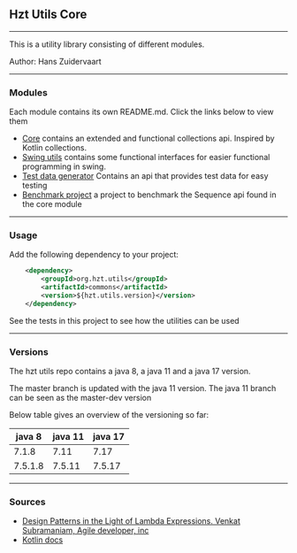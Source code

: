 ## Hzt Utils Core

---
This is a utility library consisting of different modules.

Author: Hans Zuidervaart

---
### Modules
Each module contains its own README.md. Click the links below to view them

- [Core](/core/README.md) contains an extended and functional collections api. Inspired by Kotlin collections.
- [Swing utils](/swing-utils/README.md) contains some functional interfaces for easier functional programming in swing.
- [Test data generator](/test-data-generator/README.md) Contains an api that provides test data for easy testing
- [Benchmark project](/benchmark/README.md) a project to benchmark the Sequence api found in the core module

---
### Usage
Add the following dependency to your project:
````xml
    <dependency>
        <groupId>org.hzt.utils</groupId>
        <artifactId>commons</artifactId>
        <version>${hzt.utils.version}</version>
    </dependency>
````

See the tests in this project to see how the utilities can be used

---
### Versions

The hzt utils repo contains a java 8, a java 11 and a java 17 version.

The master branch is updated with the java 11 version. The java 11 branch can be seen as the master-dev version

Below table gives an overview of the versioning so far:

| java 8  | java 11 | java 17 |
|---------|---------|---------|
| 7.1.8   | 7.11    | 7.17    |
| 7.5.1.8 | 7.5.11  | 7.5.17  |

---
### Sources
- [Design Patterns in the Light of Lambda Expressions. Venkat Subramaniam, Agile developer, inc](https://www.youtube.com/watch?v=WN9kgdSVhDo)
- [Kotlin docs](https://kotlinlang.org/docs/home.html)
